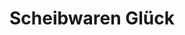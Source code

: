 ---
title: "Scheibwaren Glück"
url: /neufahrn-bei-freising/scheibwaren-glueck/
shop: Schreibwaren
---